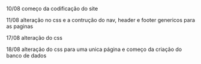 10/08 começo da codificação do site

11/08 alteração no css e a contrução do nav, header e footer genericos para as paginas

17/08 alteração do css

18/08 alteração do css para uma unica página e começo da criação do banco de dados